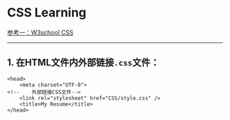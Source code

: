 # CSS Learning

[参考一：W3school CSS](https://www.w3school.com.cn/css/index.asp)

-----------------

## 1. 在HTML文件内外部链接`.css`文件：

```
<head>
    <meta charset="UTF-8">
<!--    外部链接CSS文件-->
    <link rel="stylesheet" href="CSS/style.css" />
    <title>My Resume</title>
</head>
```

